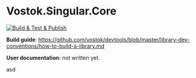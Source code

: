 # Vostok.Singular.Core

[![Build & Test & Publish](https://github.com/vostok/singular.core/actions/workflows/ci.yml/badge.svg)](https://github.com/vostok/singular.core/actions/workflows/ci.yml)




**Build guide**: https://github.com/vostok/devtools/blob/master/library-dev-conventions/how-to-build-a-library.md

**User documentation**: not written yet.

asd